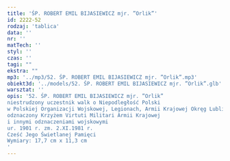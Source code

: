 ```yaml
---
title: 'ŚP. ROBERT EMIL BIJASIEWICZ mjr. ”Orlik”'
id: 2222-52
rodzaj: 'tablica'
data: ''
nr: ''
matTech: ''
styl: ''
czas: ''
tagi: ""
ekstra: ""
mp3: '../mp3/52. ŚP. ROBERT EMIL BIJASIEWICZ mjr. ”Orlik”.mp3'
obiekt3d: '../models/52. ŚP. ROBERT EMIL BIJASIEWICZ mjr. ”Orlik”.glb'
warsztat: ''
opis: '52. ŚP. ROBERT EMIL BIJASIEWICZ mjr. ”Orlik”
niestrudzony uczestnik walk o Niepodległość Polski
w Polskiej Organizacji Wojskowej, Legionach, Armii Krajowej Okręg Lublin
odznaczony Krzyżem Virtuti Militari Armii Krajowej
i innymi odznaczeniami wojskowymi
ur. 1901 r.	zm. 2.XI.1981 r.
Cześć Jego Świetlanej Pamięci
Wymiary: 17,7 cm x 11,3 cm
'
---
```


